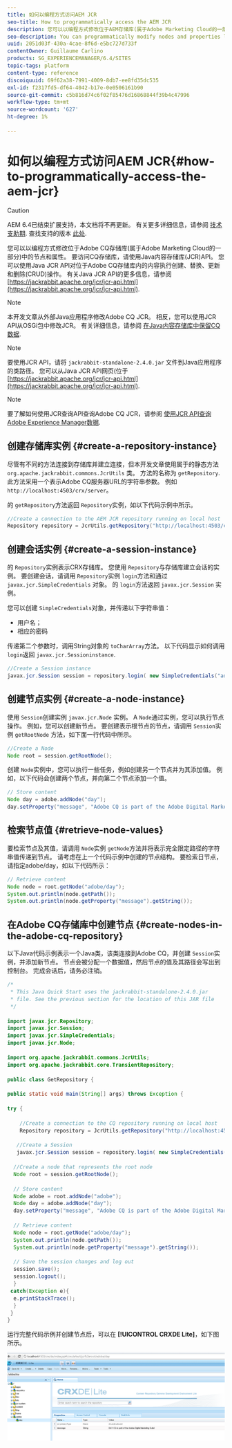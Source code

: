 ```yaml
---
title: 如何以编程方式访问AEM JCR
seo-title: How to programmatically access the AEM JCR
description: 您可以以编程方式修改位于AEM存储库(属于Adobe Marketing Cloud的一部分)中的节点和属性
seo-description: You can programmatically modify nodes and properties located within the AEM repository, which is part of the Adobe Marketing Cloud
uuid: 2051d03f-430a-4cae-8f6d-e5bc727d733f
contentOwner: Guillaume Carlino
products: SG_EXPERIENCEMANAGER/6.4/SITES
topic-tags: platform
content-type: reference
discoiquuid: 69f62a38-7991-4009-8db7-ee8fd35dc535
exl-id: f2317fd5-df64-4042-b17e-0e0506161b90
source-git-commit: c5b816d74c6f02f85476d16868844f39b4c47996
workflow-type: tm+mt
source-wordcount: '627'
ht-degree: 1%

---
```


# 如何以编程方式访问AEM JCR{#how-to-programmatically-access-the-aem-jcr}

>[!CAUTION]
>
>AEM 6.4已结束扩展支持，本文档将不再更新。 有关更多详细信息，请参阅 [技术支助期](https://helpx.adobe.com/cn/support/programs/eol-matrix.html). 查找支持的版本 [此处](https://experienceleague.adobe.com/docs/).

您可以以编程方式修改位于Adobe CQ存储库(属于Adobe Marketing Cloud的一部分)中的节点和属性。 要访问CQ存储库，请使用Java内容存储库(JCR)API。 您可以使用Java JCR API对位于Adobe CQ存储库内的内容执行创建、替换、更新和删除(CRUD)操作。 有关Java JCR API的更多信息，请参阅 [https://jackrabbit.apache.org/jcr/jcr-api.html](https://jackrabbit.apache.org/jcr/jcr-api.html).

>[!NOTE]
>
>本开发文章从外部Java应用程序修改Adobe CQ JCR。 相反，您可以使用JCR API从OSGi包中修改JCR。 有关详细信息，请参阅 [在Java内容存储库中保留CQ数据](https://helpx.adobe.com/experience-manager/using/persisting-cq-data-java-content1.html).

>[!NOTE]
>
>要使用JCR API，请将 `jackrabbit-standalone-2.4.0.jar` 文件到Java应用程序的类路径。 您可以从Java JCR API网页(位于 [https://jackrabbit.apache.org/jcr/jcr-api.html](https://jackrabbit.apache.org/jcr/jcr-api.html).

>[!NOTE]
>
>要了解如何使用JCR查询API查询Adobe CQ JCR，请参阅 [使用JCR API查询Adobe Experience Manager数据](https://helpx.adobe.com/experience-manager/using/querying-experience-manager-data-using1.html).

## 创建存储库实例 {#create-a-repository-instance}

尽管有不同的方法连接到存储库并建立连接，但本开发文章使用属于的静态方法 `org.apache.jackrabbit.commons.JcrUtils` 类。 方法的名称为 `getRepository`. 此方法采用一个表示Adobe CQ服务器URL的字符串参数。 例如 `http://localhost:4503/crx/server`。

的 `getRepository`方法返回 `Repository`实例，如以下代码示例中所示。

```java
//Create a connection to the AEM JCR repository running on local host
Repository repository = JcrUtils.getRepository("http://localhost:4503/crx/server");
```

## 创建会话实例 {#create-a-session-instance}

的 `Repository`实例表示CRX存储库。 您使用 `Repository`与存储库建立会话的实例。 要创建会话，请调用 `Repository`实例 `login`方法和通过 `javax.jcr.SimpleCredentials` 对象。 的 `login`方法返回 `javax.jcr.Session` 实例。

您可以创建 `SimpleCredentials`对象，并传递以下字符串值：

* 用户名；
* 相应的密码

传递第二个参数时，调用String对象的 `toCharArray`方法。 以下代码显示如何调用 `login`返回 `javax.jcr.Sessioninstance`.

```java
//Create a Session instance
javax.jcr.Session session = repository.login( new SimpleCredentials("admin", "admin".toCharArray()));
```

## 创建节点实例 {#create-a-node-instance}

使用 `Session`创建实例 `javax.jcr.Node` 实例。 A `Node`通过实例，您可以执行节点操作。 例如，您可以创建新节点。 要创建表示根节点的节点，请调用 `Session`实例 `getRootNode` 方法，如下面一行代码中所示。

```java
//Create a Node
Node root = session.getRootNode();
```

创建 `Node`实例中，您可以执行一些任务，例如创建另一个节点并为其添加值。 例如，以下代码会创建两个节点，并向第二个节点添加一个值。

```java
// Store content 
Node day = adobe.addNode("day");
day.setProperty("message", "Adobe CQ is part of the Adobe Digital Marketing Suite!");
```

## 检索节点值 {#retrieve-node-values}

要检索节点及其值，请调用 `Node`实例 `getNode`方法并将表示完全限定路径的字符串值传递到节点。 请考虑在上一个代码示例中创建的节点结构。 要检索日节点，请指定adobe/day，如以下代码所示：

```java
// Retrieve content
Node node = root.getNode("adobe/day");
System.out.println(node.getPath());
System.out.println(node.getProperty("message").getString());
```

## 在Adobe CQ存储库中创建节点 {#create-nodes-in-the-adobe-cq-repository}

以下Java代码示例表示一个Java类，该类连接到Adobe CQ，并创建 `Session`实例，并添加新节点。 节点会被分配一个数据值，然后节点的值及其路径会写出到控制台。 完成会话后，请务必注销。

```java
/*
 * This Java Quick Start uses the jackrabbit-standalone-2.4.0.jar
 * file. See the previous section for the location of this JAR file
 */
 
import javax.jcr.Repository; 
import javax.jcr.Session; 
import javax.jcr.SimpleCredentials; 
import javax.jcr.Node; 
 
import org.apache.jackrabbit.commons.JcrUtils;
import org.apache.jackrabbit.core.TransientRepository;

public class GetRepository {

public static void main(String[] args) throws Exception { 
 
try { 
 
    //Create a connection to the CQ repository running on local host 
    Repository repository = JcrUtils.getRepository("http://localhost:4503/crx/server");
   
   //Create a Session
   javax.jcr.Session session = repository.login( new SimpleCredentials("admin", "admin".toCharArray())); 
 
  //Create a node that represents the root node
  Node root = session.getRootNode(); 
 
  // Store content 
  Node adobe = root.addNode("adobe"); 
  Node day = adobe.addNode("day"); 
  day.setProperty("message", "Adobe CQ is part of the Adobe Digital Marketing Suite!");

  // Retrieve content 
  Node node = root.getNode("adobe/day"); 
  System.out.println(node.getPath()); 
  System.out.println(node.getProperty("message").getString()); 
 
  // Save the session changes and log out
  session.save(); 
  session.logout();
  }
 catch(Exception e){
  e.printStackTrace();
  }
 } 
}
```

运行完整代码示例并创建节点后，可以在 **[!UICONTROL CRXDE Lite]**，如下图所示。

![chlimage_1-68](assets/chlimage_1-68.png)
